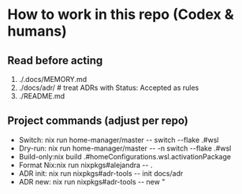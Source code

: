 # How to work in this repo (Codex & humans)

## Read before acting
1) ./.docs/MEMORY.md
2) ./docs/adr/   # treat ADRs with Status: Accepted as rules
3) ./README.md

## Project commands (adjust per repo)
- Switch:    nix run home-manager/master -- switch --flake .#wsl
- Dry-run:   nix run home-manager/master -- -n switch --flake .#wsl
- Build-only:nix build .#homeConfigurations.wsl.activationPackage
- Format Nix:nix run nixpkgs#alejandra -- .
- ADR init:  nix run nixpkgs#adr-tools -- init docs/adr
- ADR new:   nix run nixpkgs#adr-tools -- new "<title>"
- ADR list:  nix run nixpkgs#adr-tools -- list
- ADR show:  nix run nixpkgs#adr-tools -- show <id>

## Memory & editing
- After meaningful work, append **one** 1–3 line checkpoint at the **top** of `.docs/MEMORY.md` (newest-first).
  - **Schema:** `- YYYY-MM-DD: <scope> — <1-line impact>. Next: <one next step>. Links: PR#…, ADR-…`
  - No logs, stack traces, configs, secrets, or multi-line code.
- Keep `.docs/MEMORY.md` **≤120 lines**. If exceeded, run:
  `scripts/compact_memory.py --max-lines 120`
- Preserve headings exactly:
  - `# Session Checkpoints (newest first)`
  - `# Constraints / Norms`

## ADR policy
- When a change sets or alters a long-lived policy/contract/tooling choice (e.g., `flake.nix`, `home/*.nix`, `terraform/*.tf`, cross-cutting infra):
  1) List ADRs and suggest top candidates to supersede by title similarity; **ask for confirmation**.
  2) Create: `adr new "<title>"` (or `adr new --supersede <id> "<title>"`).
  3) Draft **Context / Decision / Rationale / Consequences / Status** (≤1 page, Status: Proposed).
  4) Link the ADR in the PR “Rationale” and in the MEMORY checkpoint.

## Safety & ops
- Ask before enabling network access or making system-level changes.
- Build/test/lint us